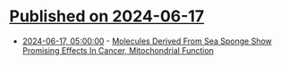 # [Published on 2024-06-17](index.md)

* [2024-06-17, 05:00:00](https://soylentnews.org/article.pl?sid=24/06/16/012243&from=rss) - [Molecules Derived From Sea Sponge Show Promising Effects In Cancer, Mitochondrial Function](https://soylentnews.org/article.pl?sid=24/06/16/012243&from=rss)
